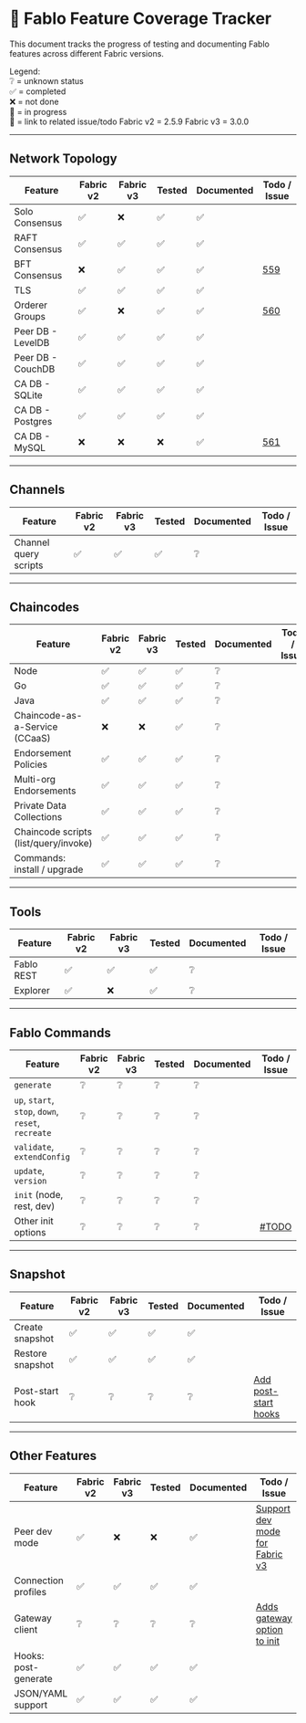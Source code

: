 # 🧪 Fablo Feature Coverage Tracker

This document tracks the progress of testing and documenting Fablo features across different Fabric versions.

Legend:  
❔ = unknown status <br>
✅ = completed  
❌ = not done  
🔄 = in progress  
🔗 = link to related issue/todo
Fabric v2 = 2.5.9
Fabric v3 = 3.0.0  

---

## Network Topology

| Feature                          | Fabric v2 | Fabric v3 | Tested | Documented |                              Todo / Issue                              |
|----------------------------------|-----------|-----------|--------|-------------|-----------------------------------------------------------------------|
| Solo Consensus                   | ✅        | ❌        | ✅     | ✅          |                                                                       |
| RAFT Consensus                   | ✅        | ✅        | ✅     | ✅          |                                                                       |
| BFT Consensus                    | ❌        | ✅        | ✅     | ✅          | [559](https://github.com/hyperledger-labs/fablo/issues/559)           |
| TLS                              | ✅        | ✅        | ✅     | ✅          |                                                                       |
| Orderer Groups                   | ✅        | ❌        | ✅     | ✅          | [560](https://github.com/hyperledger-labs/fablo/issues/560)           |
| Peer DB - LevelDB                | ✅        | ✅        | ✅     | ✅          |                                                                       |
| Peer DB - CouchDB                | ✅        | ✅        | ✅     | ✅          |                                                                       |
| CA DB - SQLite                   | ✅        | ✅        | ✅     | ✅          |                                                                       |
| CA DB - Postgres                 | ✅        | ✅        | ✅     | ✅          |                                                                       |
| CA DB - MySQL                    | ❌        | ❌        | ❌     | ✅          | [561](https://github.com/hyperledger-labs/fablo/issues/561)           |

---

## Channels

| Feature                 | Fabric v2 | Fabric v3 | Tested | Documented | Todo / Issue        |
|-------------------------|-----------|-----------|--------|-------------|----------------------|
| Channel query scripts   | ✅        | ✅        | ✅     | ❔          |                      |

---

## Chaincodes

| Feature                           | Fabric v2 | Fabric v3 | Tested | Documented | Todo / Issue        |
|-----------------------------------|-----------|-----------|--------|-------------|----------------------|
| Node                              | ✅        | ✅        | ✅     | ❔          |                      |
| Go                                | ✅        | ✅        | ✅     | ❔          |                      |
| Java                              | ✅        | ✅        | ✅     | ❔          |                      |
| Chaincode-as-a-Service (CCaaS)    | ❌        | ❌        | ✅     | ❔          |                      |
| Endorsement Policies              | ✅        | ✅        | ✅     | ❔          |                      |
| Multi-org Endorsements            | ✅        | ✅        | ✅     | ❔          |                      |
| Private Data Collections          | ✅        | ✅        | ✅     | ❔          |                      |
| Chaincode scripts (list/query/invoke) | ✅    | ✅        | ✅     | ❔          |                      |
| Commands: install / upgrade       | ✅        | ✅        | ✅     | ❔          |                      |

---

## Tools

| Feature       | Fabric v2 | Fabric v3 | Tested | Documented | Todo / Issue        |
|---------------|-----------|-----------|--------|-------------|----------------------|
| Fablo REST    | ✅        | ✅        | ✅     | ❔          |                      |
| Explorer      | ✅        | ❌        | ✅     | ❔          |                      |

---

## Fablo Commands

| Feature                                | Fabric v2 | Fabric v3 | Tested | Documented | Todo / Issue        |
|----------------------------------------|-----------|-----------|--------|-------------|----------------------|
| `generate`                             | ❔        | ❔        | ❔     | ❔          |                      |
| `up`, `start`, `stop`, `down`, `reset`, `recreate` | ❔ | ❔ | ❔ | ❔  |                      |
| `validate`, `extendConfig`             | ❔        | ❔        | ❔     | ❔          |                      |
| `update`, `version`                    | ❔        | ❔        | ❔     | ❔          |                      |
| `init` (node, rest, dev)               | ❔        | ❔        | ❔     | ❔          |                      |
| Other init options                     | ❔        | ❔        | ❔     | ❔          | [#TODO](#)           |

---

## Snapshot

| Feature               | Fabric v2 | Fabric v3 | Tested | Documented | Todo / Issue        |
|------------------------|-----------|-----------|--------|-------------|----------------------|
| Create snapshot        | ✅        | ✅        | ✅     | ✅          |                      |
| Restore snapshot       | ✅        | ✅        | ✅     | ✅          |                      |
| Post-start hook        | ❔        | ❔        | ❔     | ❔          | [Add post-start hooks](https://github.com/hyperledger-labs/fablo/issues/111)           |

---

## Other Features

| Feature                | Fabric v2 | Fabric v3 | Tested | Documented | Todo / Issue        |
|------------------------|-----------|-----------|--------|-------------|----------------------|
| Peer dev mode          |✅         |❌         |  ❌    |✅           |[Support dev mode for Fabric v3](https://github.com/hyperledger-labs/fablo/issues/472)                      |
| Connection profiles    |✅         |✅         |✅      |✅           |                      |
| Gateway client         | ❔        | ❔        | ❔     | ❔          |[Adds gateway option to init](https://github.com/hyperledger-labs/fablo/pull/544)                      |
| Hooks: post-generate   |✅         |✅         |✅      |✅           |                      |
| JSON/YAML support      |✅         |✅         |✅      |✅           |                      |